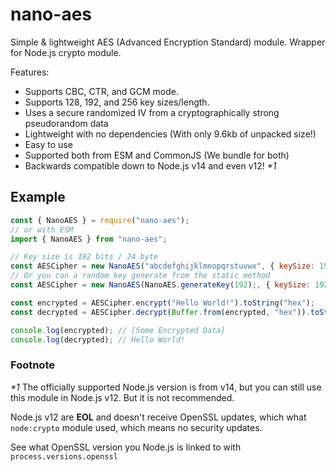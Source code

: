 # nano-aes

Simple & lightweight AES (Advanced Encryption Standard) module. Wrapper for Node.js crypto module.

Features:
- Supports CBC, CTR, and GCM mode.
- Supports 128, 192, and 256 key sizes/length.
- Uses a secure randomized IV from a cryptographically strong pseudorandom data
- Lightweight with no dependencies (With only 9.6kb of unpacked size!)
- Easy to use
- Supported both from ESM and CommonJS (We bundle for both)
- Backwards compatible down to Node.js v14 and even v12! _*1_

## Example
```js
const { NanoAES } = require("nano-aes");
// or with ESM
import { NanoAES } from "nano-aes";

// Key size is 192 bits / 24 byte
const AESCipher = new NanoAES("abcdefghijklmnopqrstuvwx", { keySize: 192, mode: "ctr" });
// Or you can a random key generate from the static method
const AESCipher = new NanoAES(NanoAES.generateKey(192);, { keySize: 192, mode: "ctr" });

const encrypted = AESCipher.encrypt("Hello World!").toString("hex");
const decrypted = AESCipher.decrypt(Buffer.from(encrypted, "hex")).toString("utf8");

console.log(encrypted); // [Some Encrypted Data]
console.log(decrypted); // Hello World!
```

### Footnote
_*1_ The officially supported Node.js version is from v14, but you can still use this module in Node.js v12. But it is not recommended.

Node.js v12 are **EOL** and doesn't receive OpenSSL updates, which what `node:crypto` module used, which means no security updates.

See what OpenSSL version you Node.js is linked to with `process.versions.openssl`
